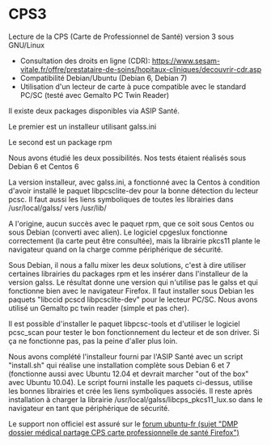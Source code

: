 # CPS3
Lecture de la CPS (Carte de Professionnel de Santé) version 3 sous GNU/Linux
* Consultation des droits en ligne (CDR): https://www.sesam-vitale.fr/offre/prestataire-de-soins/hopitaux-cliniques/decouvrir-cdr.asp
* Compatibilité Debian/Ubuntu (Debian 6, Debian 7)
* Utilisation d'un lecteur de carte à puce compatible avec le standard PC/SC (testé avec Gemalto PC Twin Reader)

Il existe deux packages disponibles via ASIP Santé.

Le premier est un installeur utilisant galss.ini

Le second est un package rpm

Nous avons étudié les deux possibilités. Nos tests étaient réalisés sous Debian 6 et Centos 6

La version installeur, avec galss.ini, a fonctionné avec la Centos à condition d'avoir installé le paquet libpcsclite-dev pour la bonne détection du lecteur pcsc. Il faut aussi les liens symboliques de toutes les librairies dans /usr/local/galss/ vers /usr/lib/

A l'origine, aucun succès avec le paquet rpm, que ce soit sous Centos ou sous Debian (converti avec alien). Le logiciel cpgeslux fonctionne correctement (la carte peut être consultée), mais la librairie pkcs11 plante le navigateur quand on la charge comme périphérique de sécurité.

Sous Debian, il nous a fallu mixer les deux solutions, c'est à dire utiliser certaines librairies du packages rpm et les insérer dans l'installeur de la version galss. Le résultat donne une version qui n'utilise pas le galss et qui fonctionne bien avec le navigateur Firefox. Il faut installer sous Debian les paquets "libccid pcscd libpcsclite-dev" pour le lecteur PC/SC. Nous avons utilisé un Gemalto pc twin reader (simple et pas cher).

Il est possible d'installer le paquet libpcsc-tools et d'utiliser le logiciel pcsc_scan pour tester le bon fonctionnement du lecteur et de son driver. Si ça ne fonctionne pas, pas la peine d'aller plus loin.

Nous avons complété l'installeur fourni par l'ASIP Santé avec un script "install.sh" qui réalise une installation complète sous Debian 6 et 7 (fonctionne aussi avec Ubuntu 12.04 et devrait marcher "out of the box" avec Ubuntu 10.04). Le script fourni installe les paquets ci-dessus, utilise les bonnes librairies et crée les liens symboliques associés. Il reste après installation à charger la librairie /usr/local/galss/libcps_pkcs11_lux.so dans le navigateur en tant que périphérique de sécurité.

Le support non officiel est assuré sur le [forum ubuntu-fr (sujet "DMP dossier médical partage CPS carte professionnelle de santé Firefox")](http://forum.ubuntu-fr.org/viewtopic.php?id=667121)
